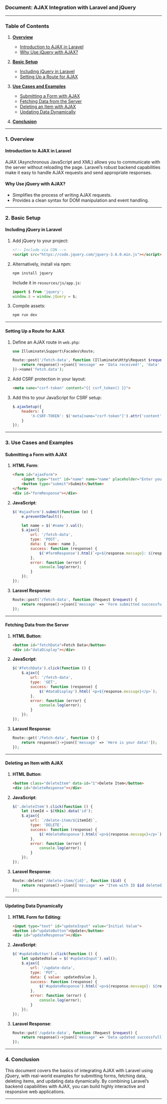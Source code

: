 ### **Document: AJAX Integration with Laravel and jQuery**

---

### **Table of Contents**

1. [**Overview**](#1-overview)  
   - [Introduction to AJAX in Laravel](#introduction-to-ajax-in-laravel)  
   - [Why Use jQuery with AJAX?](#why-use-jquery-with-ajax)  

2. [**Basic Setup**](#2-basic-setup)  
   - [Including jQuery in Laravel](#including-jquery-in-laravel)  
   - [Setting Up a Route for AJAX](#setting-up-a-route-for-ajax)  

3. [**Use Cases and Examples**](#3-use-cases-and-examples)  
   - [Submitting a Form with AJAX](#submitting-a-form-with-ajax)  
   - [Fetching Data from the Server](#fetching-data-from-the-server)  
   - [Deleting an Item with AJAX](#deleting-an-item-with-ajax)  
   - [Updating Data Dynamically](#updating-data-dynamically)  

4. [**Conclusion**](#4-conclusion)  

---

### **1. Overview**

#### **Introduction to AJAX in Laravel**
AJAX (Asynchronous JavaScript and XML) allows you to communicate with the server without reloading the page. Laravel’s robust backend capabilities make it easy to handle AJAX requests and send appropriate responses.

#### **Why Use jQuery with AJAX?**
- Simplifies the process of writing AJAX requests.
- Provides a clean syntax for DOM manipulation and event handling.

---

### **2. Basic Setup**

#### **Including jQuery in Laravel**
1. Add jQuery to your project:
   ```html
   <!-- Include via CDN -->
   <script src="https://code.jquery.com/jquery-3.6.0.min.js"></script>
   ```

2. Alternatively, install via npm:
   ```bash
   npm install jquery
   ```
   Include it in `resources/js/app.js`:
   ```javascript
   import $ from 'jquery';
   window.$ = window.jQuery = $;
   ```

3. Compile assets:
   ```bash
   npm run dev
   ```

---

#### **Setting Up a Route for AJAX**
1. Define an AJAX route in `web.php`:
   ```php
   use Illuminate\Support\Facades\Route;

   Route::post('/fetch-data', function (Illuminate\Http\Request $request) {
       return response()->json(['message' => 'Data received!', 'data' => $request->all()]);
   })->name('fetch.data');
   ```

2. Add CSRF protection in your layout:
   ```html
   <meta name="csrf-token" content="{{ csrf_token() }}">
   ```

3. Add this to your JavaScript for CSRF setup:
   ```javascript
   $.ajaxSetup({
       headers: {
           'X-CSRF-TOKEN': $('meta[name="csrf-token"]').attr('content')
       }
   });
   ```

---

### **3. Use Cases and Examples**

#### **Submitting a Form with AJAX**

1. **HTML Form**:
   ```html
   <form id="ajaxForm">
       <input type="text" id="name" name="name" placeholder="Enter your name">
       <button type="submit">Submit</button>
   </form>
   <div id="formResponse"></div>
   ```

2. **JavaScript**:
   ```javascript
   $('#ajaxForm').submit(function (e) {
       e.preventDefault();

       let name = $('#name').val();
       $.ajax({
           url: '/fetch-data',
           type: 'POST',
           data: { name: name },
           success: function (response) {
               $('#formResponse').html(`<p>${response.message}: ${response.data.name}</p>`);
           },
           error: function (error) {
               console.log(error);
           }
       });
   });
   ```

3. **Laravel Response**:
   ```php
   Route::post('/fetch-data', function (Request $request) {
       return response()->json(['message' => 'Form submitted successfully!', 'data' => $request->all()]);
   });
   ```

---

#### **Fetching Data from the Server**

1. **HTML Button**:
   ```html
   <button id="fetchData">Fetch Data</button>
   <div id="dataDisplay"></div>
   ```

2. **JavaScript**:
   ```javascript
   $('#fetchData').click(function () {
       $.ajax({
           url: '/fetch-data',
           type: 'GET',
           success: function (response) {
               $('#dataDisplay').html(`<p>${response.message}</p>`);
           },
           error: function (error) {
               console.log(error);
           }
       });
   });
   ```

3. **Laravel Response**:
   ```php
   Route::get('/fetch-data', function () {
       return response()->json(['message' => 'Here is your data!']);
   });
   ```

---

#### **Deleting an Item with AJAX**

1. **HTML Button**:
   ```html
   <button class="deleteItem" data-id="1">Delete Item</button>
   <div id="deleteResponse"></div>
   ```

2. **JavaScript**:
   ```javascript
   $('.deleteItem').click(function () {
       let itemId = $(this).data('id');
       $.ajax({
           url: `/delete-item/${itemId}`,
           type: 'DELETE',
           success: function (response) {
               $('#deleteResponse').html(`<p>${response.message}</p>`);
           },
           error: function (error) {
               console.log(error);
           }
       });
   });
   ```

3. **Laravel Response**:
   ```php
   Route::delete('/delete-item/{id}', function ($id) {
       return response()->json(['message' => "Item with ID $id deleted successfully!"]);
   });
   ```

---

#### **Updating Data Dynamically**

1. **HTML Form for Editing**:
   ```html
   <input type="text" id="updateInput" value="Initial Value">
   <button id="updateButton">Update</button>
   <div id="updateResponse"></div>
   ```

2. **JavaScript**:
   ```javascript
   $('#updateButton').click(function () {
       let updatedValue = $('#updateInput').val();
       $.ajax({
           url: '/update-data',
           type: 'PUT',
           data: { value: updatedValue },
           success: function (response) {
               $('#updateResponse').html(`<p>${response.message}: ${response.data.value}</p>`);
           },
           error: function (error) {
               console.log(error);
           }
       });
   });
   ```

3. **Laravel Response**:
   ```php
   Route::put('/update-data', function (Request $request) {
       return response()->json(['message' => 'Data updated successfully!', 'data' => $request->all()]);
   });
   ```

---

### **4. Conclusion**

This document covers the basics of integrating AJAX with Laravel using jQuery, with real-world examples for submitting forms, fetching data, deleting items, and updating data dynamically. By combining Laravel’s backend capabilities with AJAX, you can build highly interactive and responsive web applications.

---
